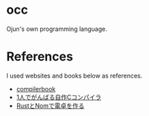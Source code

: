 # occ
Ojun's own programming language.

# References
I used websites and books below as references.
- [compilerbook](https://www.sigbus.info/compilerbook)
- [1人でがんばる自作Cコンパイラ](https://www.utam0k.jp/blog/2018/10/12/r9cc/)
- [RustとNomで電卓を作る](https://qiita.com/elipmoc101/items/2b57eebb6627c69f59ff)
